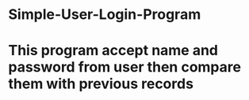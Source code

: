 # Simple-User-Login-Program
# This program accept name and password from user then compare them with previous records
